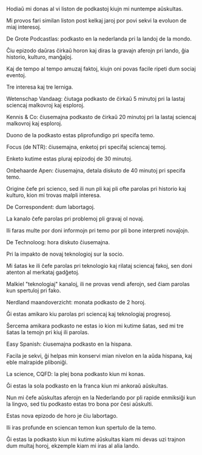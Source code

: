 Hodiaŭ mi donas al vi liston de podkastoj kiujn mi nuntempe aŭskultas.

Mi provos fari similan liston post kelkaj jaroj por povi sekvi la evoluon de miaj interesoj.

De Grote Podcastlas: podkasto en la nederlanda pri la landoj de la mondo.

Ĉiu epizodo daŭras ĉirkaŭ horon kaj diras la gravajn aferojn pri lando, ĝia historio, kulturo, manĝaĵoj.

Kaj de tempo al tempo amuzaj faktoj, kiujn oni povas facile ripeti dum sociaj eventoj.

Tre interesa kaj tre lerniga.

Wetenschap Vandaag: ĉiutaga podkasto de ĉirkaŭ 5 minutoj pri la lastaj sciencaj malkovroj kaj esploroj.

Kennis & Co: ĉiusemajna podkasto de ĉirkaŭ 20 minutoj pri la lastaj sciencaj malkovroj kaj esploroj.

Duono de la podkasto estas pliprofundigo pri specifa temo.

Focus (de NTR): ĉiusemajna, enketoj pri specifaj sciencaj temoj.

Enketo kutime estas pluraj epizodoj de 30 minutoj.

Onbehaarde Apen: ĉiusemajna, detala diskuto de 40 minutoj pri specifa temo.

Origine ĉefe pri scienco, sed ili nun pli kaj pli ofte parolas pri historio kaj kulturo, kion mi trovas malpli interesa.

De Correspondent: dum labortagoj.

La kanalo ĉefe parolas pri problemoj pli gravaj ol novaj.

Ili faras multe por doni informojn pri temo por pli bone interpreti novaĵojn.

De Technoloog: hora diskuto ĉiusemajna.

Pri la impakto de novaj teknologioj sur la socio.

Mi ŝatas ke ili ĉefe parolas pri teknologio kaj rilataj sciencaj fakoj, sen doni atenton al merkataj gadĝetoj.

Malkiel "teknologiaj" kanaloj, ili ne provas vendi aferojn, sed ĉiam parolas kun spertuloj pri fako.

Nerdland maandoverzicht: monata podkasto de 2 horoj.

Ĝi estas amikaro kiu parolas pri sciencaj kaj teknologiaj progresoj.

Ŝercema amikara podkasto ne estas io kion mi kutime ŝatas, sed mi tre ŝatas la temojn pri kiuj ili parolas.

Easy Spanish: ĉiusemajna podkasto en la hispana.

Facila je sekvi, ĝi helpas min konservi mian nivelon en la aŭda hispana, kaj eble malrapide pliboniĝi.

La science, CQFD: la plej bona podkasto kiun mi konas.

Ĝi estas la sola podkasto en la franca kiun mi ankoraŭ aŭskultas.

Nun mi ĉefe aŭskultas aferojn en la Nederlando por pli rapide enmiksiĝi kun la lingvo, sed tiu podkasto estas tro bona por ĉesi aŭskulti.

Estas nova epizodo de horo je ĉiu labortago.

Ili iras profunde en sciencan temon kun spertulo de la temo.

Ĝi estas la podkasto kiun mi kutime aŭskultas kiam mi devas uzi trajnon dum multaj horoj, ekzemple kiam mi iras al alia lando.